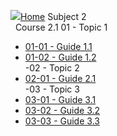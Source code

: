 
 <h>[![](/assets/home.svg)Home](/)          </h>
<hb>Subject 2   
    &nbsp; Course 2.1                      </hb>
 <hb>01 - Topic 1                          </hb>
-  [01-01 - Guide 1.1                       ](fr02.1/01.Topic-1/01.01.Guide-1.1.md)</li>
-  [01-02 - Guide 1.2                       ](fr02.1/01.Topic-1/01.02.Guide-1.2.md)</li>
-<hb>02 - Topic 2                          </hb>
-  [02-01 - Guide 2.1                       ](fr02.1/02.Topic-2/02.01.Guide-2.1.md)</li>
-<hb>03 - Topic 3                          </hb>
-  [03-01 - Guide 3.1                       ](fr02.1/03.Topic-3/03.01.Guide-3.1.md)</li>
-  [03-02 - Guide 3.2                       ](fr02.1/03.Topic-3/03.02.Guide-3.2.md)</li>
-  [03-03 - Guide 3.3                       ](fr02.1/03.Topic-3/03.03.Guide-3.3.md)</li>
